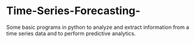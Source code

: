 # Time-Series-Forecasting-
Some basic programs in python to analyze and extract information from a time series data and to perform predictive analytics.
